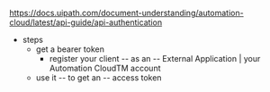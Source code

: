 https://docs.uipath.com/document-understanding/automation-cloud/latest/api-guide/api-authentication

* steps 
  * get a bearer token
    * register your client -- as an -- External Application | your Automation CloudTM account
  * use it -- to get an -- access token 
